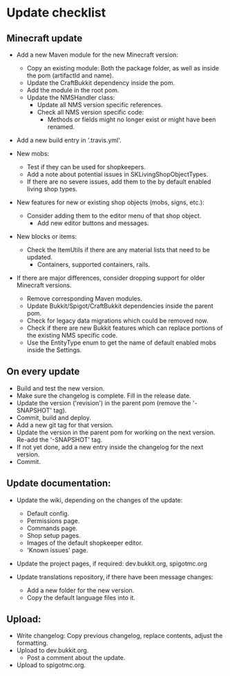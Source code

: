 # Update checklist

## Minecraft update

* Add a new Maven module for the new Minecraft version:
	* Copy an existing module: Both the package folder, as well as inside the pom (artifactId and name).
	* Update the CraftBukkit dependency inside the pom.
	* Add the module in the root pom.
	* Update the NMSHandler class:
		* Update all NMS version specific references.
		* Check all NMS version specific code:
			* Methods or fields might no longer exist or might have been renamed. 

* Add a new build entry in '.travis.yml'.

* New mobs:
	* Test if they can be used for shopkeepers.
	* Add a note about potential issues in SKLivingShopObjectTypes.
	* If there are no severe issues, add them to the by default enabled living shop types.

* New features for new or existing shop objects (mobs, signs, etc.):
	* Consider adding them to the editor menu of that shop object.
		* Add new editor buttons and messages.

* New blocks or items:
	* Check the ItemUtils if there are any material lists that need to be updated.
		* Containers, supported containers, rails.

* If there are major differences, consider dropping support for older Minecraft versions.
	* Remove corresponding Maven modules.
	* Update Bukkit/Spigot/CraftBukkit dependencies inside the parent pom.
	* Check for legacy data migrations which could be removed now.
	* Check if there are new Bukkit features which can replace portions of the existing NMS specific code.
	* Use the EntityType enum to get the name of default enabled mobs inside the Settings.

## On every update

* Build and test the new version.
* Make sure the changelog is complete. Fill in the release date.
* Update the version ('revision') in the parent pom (remove the '-SNAPSHOT' tag).
* Commit, build and deploy.
* Add a new git tag for that version.
* Update the version in the parent pom for working on the next version. Re-add the '-SNAPSHOT' tag.
* If not yet done, add a new entry inside the changelog for the next version.
* Commit.

## Update documentation:

* Update the wiki, depending on the changes of the update:
	* Default config.
	* Permissions page.
	* Commands page.
	* Shop setup pages.
	* Images of the default shopkeeper editor.
	* 'Known issues' page.

* Update the project pages, if required: dev.bukkit.org, spigotmc.org

* Update translations repository, if there have been message changes:
	* Add a new folder for the new version.
	* Copy the default language files into it.

## Upload:

* Write changelog: Copy previous changelog, replace contents, adjust the formatting.
* Upload to dev.bukkit.org.
	* Post a comment about the update.
* Upload to spigotmc.org.


